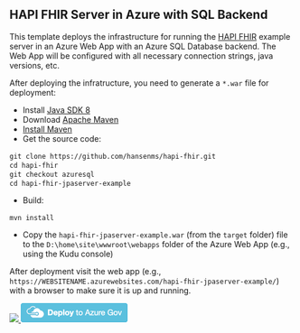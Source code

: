 HAPI FHIR Server in Azure with SQL Backend
--------------------------------------------------------------

This template deploys the infrastructure for running the [HAPI FHIR](http://hapifhir.io/) example server in an Azure Web App with an Azure SQL Database backend. The Web App will be configured with all necessary connection strings, java versions, etc. 

After deploying the infratructure, you need to generate a `*.war` file for deployment:

* Install [Java SDK 8](http://www.oracle.com/technetwork/java/javase/downloads/jdk8-downloads-2133151.html)
* Download [Apache Maven](https://maven.apache.org/download.cgi)
* [Install Maven](https://maven.apache.org/install)
* Get the source code:
```
git clone https://github.com/hansenms/hapi-fhir.git
cd hapi-fhir
git checkout azuresql
cd hapi-fhir-jpaserver-example
```
* Build:
```
mvn install
```
* Copy the `hapi-fhir-jpaserver-example.war` (from the `target` folder) file to the `D:\home\site\wwwroot\webapps` folder of the Azure Web App (e.g., using the Kudu console)


After deployment visit the web app (e.g., `https://WEBSITENAME.azurewebsites.com/hapi-fhir-jpaserver-example/`) with a browser to make sure it is up and running.


<a href="https://transmogrify.azurewebsites.net/vonk-sql/azuredeploy.json" target="_blank">
    <img src="http://azuredeploy.net/deploybutton.png"/>
</a>

<a href="https://transmogrify.azurewebsites.net/vonk-sql/azuredeploy.json?environment=gov" target="_blank">
<img src="https://raw.githubusercontent.com/Azure/azure-quickstart-templates/master/1-CONTRIBUTION-GUIDE/images/deploytoazuregov.png"
</a>

